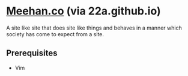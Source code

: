 # [Meehan.co](http://www.meehan.co) (via 22a.github.io)

A site like site that does site like things and behaves in a manner which society has come to expect from a site.

## Prerequisites
* Vim
